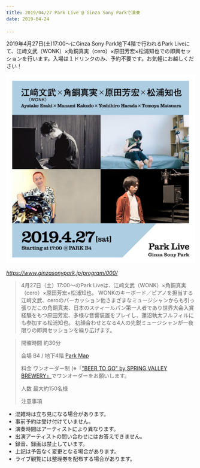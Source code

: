 ```yaml
---
title: 2019/04/27 Park Live @ Ginza Sony Parkで演奏
date: 2019-04-24

---
```


2019年4月27日(土)17:00〜にGinza Sony Park地下4階で行われるPark Liveにて、江﨑文武（WONK）×角銅真実（cero）×原田芳宏×松浦知也での即興セッションを行います。入場は１ドリンクのみ、予約不要です。お気軽にお越しください！


<!--more-->

![](parklive.jpg)

*https://www.ginzasonypark.jp/program/000/*

> 4月27日（土）17:00〜のPark Liveは、江﨑文武（WONK）×角銅真実（cero）×原田芳宏×松浦知也。⁣
> WONKのキーボード／ピアノを担当する江﨑文武、ceroのパーカッション他さまざまなミュージシャンからも引っ張りだこの角銅真実、日本のスティールパン第一人者であり世界大会入賞経験をもつ原田芳宏、多様な音響装置をプレイし、蓮沼執太フルフィルにも参加する松浦知也。⁣
>初顔合わせとなる4人の先鋭ミュージシャンが一夜限りの即興セッションを繰り広げます。⁣
⁣

> 開催時間	約30分
> 
> 会場	B4 / 地下4階 [Park Map](https://www.ginzasonypark.jp/map/index.html#B4)
> 
> 料金	ワンオーダー制 (※「["BEER TO GO" by SPRING VALLEY BREWERY」](https://www.ginzasonypark.jp/shop/11.html)でワンオーダーをお願いします。
> 
> 人数	最大約150名様
> 
> 注意事項	
> 
 - 混雑時は立ち見になる場合があります。
 - 事前予約は受け付けていません。
 - 演奏時間はアーティストにより異なります。
 - 出演アーティストの問い合わせにはお答えできません。
 - 録音、録画は禁止しています。
 - 上記は予告なく変更となる場合があります。
 - ライブ観覧には整理券を配布する場合があります。